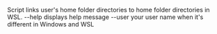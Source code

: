 Script links user's home folder directories to home folder directories in WSL. 
--help                  displays help message
--user <username>       your user name when it's different in Windows and WSL
